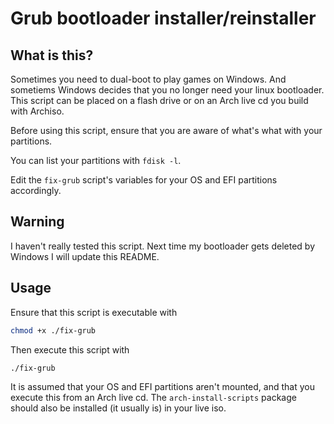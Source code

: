 # Grub bootloader installer/reinstaller

## What is this?

Sometimes you need to dual-boot to play games on Windows. And sometiems Windows decides that you no longer need your linux bootloader.
This script can be placed on a flash drive or on an Arch live cd you build with Archiso.

Before using this script, ensure that you are aware of what's what with your partitions.

You can list your partitions with `fdisk -l`.

Edit the `fix-grub` script's variables for your OS and EFI partitions accordingly.

## Warning

I haven't really tested this script. Next time my bootloader gets deleted by Windows I will update this README.

## Usage

Ensure that this script is executable with
```bash
chmod +x ./fix-grub
```

Then execute this script with
```bash
./fix-grub
```

It is assumed that your OS and EFI partitions aren't mounted, and that you execute this from an Arch live cd. 
The `arch-install-scripts` package should also be installed (it usually is) in your live iso.
